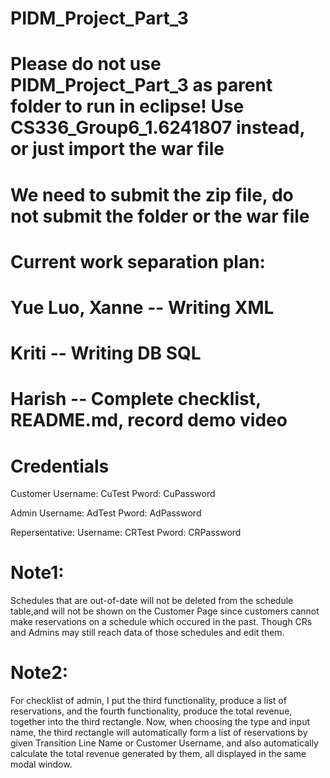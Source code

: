 # PIDM_Project_Part_3

# Please do not use PIDM_Project_Part_3 as parent folder to run in eclipse! Use CS336_Group6_1.6241807 instead, or just import the war file
# We need to submit the zip file, do not submit the folder or the war file

# Current work separation plan:
# Yue Luo, Xanne -- Writing XML
# Kriti       -- Writing DB SQL
# Harish    -- Complete checklist, README.md, record demo video

# Credentials

Customer
Username: CuTest
Pword: CuPassword

Admin
Username: AdTest
Pword: AdPassword

Repersentative: 
Username: CRTest
Pword: CRPassword

# Note1:
Schedules that are out-of-date will not be deleted from the schedule table,and will not be shown on the Customer Page since customers cannot make reservations on a schedule which occured in the past. Though CRs and Admins may still reach data of those schedules and edit them.

# Note2:
For checklist of admin, I put the third functionality, produce a list of reservations, and the fourth functionality, produce the total revenue, together into the third rectangle. Now, when choosing the type and input name, the third rectangle will automatically form a list of reservations by given Transition Line Name or Customer Username, and also automatically calculate the total revenue generated by them, all displayed in the same modal window. 
